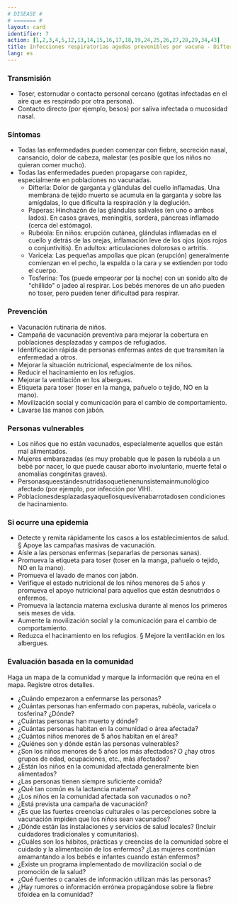 ```yaml
---
# DISEASE #
# ======= #
layout: card
identifier: 7
action: [1,2,3,4,5,12,13,14,15,16,17,18,19,24,25,26,27,28,29,34,43]
title: Infecciones respiratorias agudas prevenibles por vacuna - Difteria, paperas, rubéola, varicela, tosferina
lang: es
---
```


### Transmisión

- Toser, estornudar o contacto personal cercano (gotitas infectadas en el aire que es respirado por otra persona).
- Contacto directo (por ejemplo, besos) por saliva infectada o mucosidad nasal.

### Síntomas

- Todas las enfermedades pueden comenzar con fiebre, secreción nasal, cansancio, dolor de cabeza, malestar (es posible que los niños no quieran comer mucho).
- Todas las enfermedades pueden propagarse con rapidez, especialmente en poblaciones no vacunadas.
    - Difteria: Dolor de garganta y glándulas del cuello inflamadas. Una membrana de tejido muerto se acumula en la garganta y sobre las amígdalas, lo que dificulta la respiración y la deglución.
    - Paperas: Hinchazón de las glándulas salivales (en uno o ambos lados). En casos graves, meningitis, sordera, páncreas inflamado (cerca del estómago).
    - Rubéola: En niños: erupción cutánea, glándulas inflamadas en el cuello y detrás de las orejas, inflamación leve de los ojos (ojos rojos o conjuntivitis). En adultos: articulaciones dolorosas o artritis.
    - Varicela: Las pequeñas ampollas que pican (erupción) generalmente comienzan en el pecho, la espalda o la cara y se extienden por todo el cuerpo.
    - Tosferina: Tos (puede empeorar por la noche) con un sonido alto de "chillido" o jadeo al respirar. Los bebés menores de un año pueden no toser, pero pueden tener dificultad para respirar.

### Prevención

- Vacunación rutinaria de niños.
- Campaña de vacunación preventiva para mejorar la cobertura en poblaciones desplazadas y campos de refugiados.
- Identificación rápida de personas enfermas antes de que transmitan la enfermedad a otros.
- Mejorar la situación nutricional, especialmente de los niños.
- Reducir el hacinamiento en los refugios.
- Mejorar la ventilación en los albergues.
- Etiqueta para toser (toser en la manga, pañuelo o tejido, NO en la mano).
- Movilización social y comunicación para el cambio de comportamiento.
- Lavarse las manos con jabón.

### Personas vulnerables

- Los niños que no están vacunados, especialmente aquellos que están mal alimentados.
- Mujeres embarazadas (es muy probable que le pasen la rubéola a un bebé por nacer, lo que puede causar aborto involuntario, muerte fetal o anomalías congénitas graves).
- Personasqueestándesnutridasoquetienenunsistemainmunológico afectado (por ejemplo, por infección por VIH).
- Poblacionesdesplazadasyaquellosquevivenabarrotadosen condiciones de hacinamiento.

### Si ocurre una epidemia

- Detecte y remita rápidamente los casos a los establecimientos de salud. § Apoye las campañas masivas de vacunación.
- Aísle a las personas enfermas (separarlas de personas sanas).
- Promueva la etiqueta para toser (toser en la manga, pañuelo o tejido, NO en la mano).
- Promueva el lavado de manos con jabón.
- Verifique el estado nutricional de los niños menores de 5 años y promueva el apoyo nutricional para aquellos que están desnutridos o enfermos.
- Promueva la lactancia materna exclusiva durante al menos los primeros seis meses de vida.
- Aumente la movilización social y la comunicación para el cambio de comportamiento.
- Reduzca el hacinamiento en los refugios. § Mejore la ventilación en los albergues.

### Evaluación basada en la comunidad

Haga un mapa de la comunidad y marque la información que reúna en el mapa. Registre otros detalles.
- ¿Cuándo empezaron a enfermarse las personas?
- ¿Cuántas personas han enfermado con paperas, rubéola, varicela o tosferina? ¿Dónde?
- ¿Cuántas personas han muerto y dónde?
- ¿Cuántas personas habitan en la comunidad o área afectada?
- ¿Cuántos niños menores de 5 años habitan en el área?
- ¿Quiénes son y dónde están las personas vulnerables?
- ¿Son los niños menores de 5 años los más afectados? O ¿hay otros grupos de edad, ocupaciones, etc., más afectados?
- ¿Están los niños en la comunidad afectada generalmente bien alimentados?
- ¿Las personas tienen siempre suficiente comida?
- ¿Qué tan común es la lactancia materna?
- ¿Los niños en la comunidad afectada son vacunados o no?
- ¿Está prevista una campaña de vacunación?
- ¿Es que las fuertes creencias culturales o las percepciones sobre la vacunación impiden que los niños sean vacunados?
- ¿Dónde están las instalaciones y servicios de salud locales? (Incluir cuidadores tradicionales y comunitarios).
- ¿Cuáles son los hábitos, prácticas y creencias de la comunidad sobre el cuidado y la alimentación de los enfermos? ¿Las mujeres continúan amamantando a los bebés e infantes cuando están enfermos?
- ¿Existe un programa implementado de movilización social o de promoción de la salud?
- ¿Qué fuentes o canales de información utilizan más las personas?
- ¿Hay rumores o información errónea propagándose sobre la fiebre tifoidea en la comunidad?
